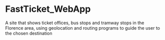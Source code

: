 # FastTicket_WebApp
A site that shows ticket offices, bus stops and tramway stops in the Florence area, using geolocation and routing programs to guide the user to the chosen destination
